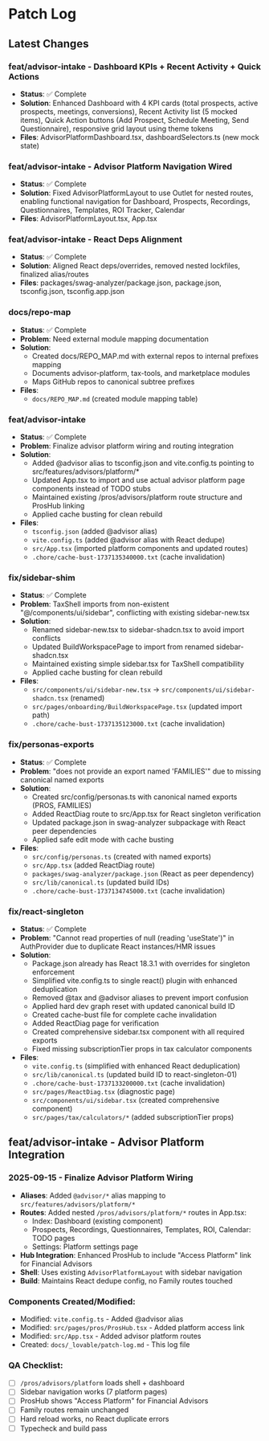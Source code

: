 # Patch Log

## Latest Changes

### feat/advisor-intake - Dashboard KPIs + Recent Activity + Quick Actions
- **Status**: ✅ Complete
- **Solution**: Enhanced Dashboard with 4 KPI cards (total prospects, active prospects, meetings, conversions), Recent Activity list (5 mocked items), Quick Action buttons (Add Prospect, Schedule Meeting, Send Questionnaire), responsive grid layout using theme tokens
- **Files**: AdvisorPlatformDashboard.tsx, dashboardSelectors.ts (new mock state)

### feat/advisor-intake - Advisor Platform Navigation Wired
- **Status**: ✅ Complete
- **Solution**: Fixed AdvisorPlatformLayout to use Outlet for nested routes, enabling functional navigation for Dashboard, Prospects, Recordings, Questionnaires, Templates, ROI Tracker, Calendar
- **Files**: AdvisorPlatformLayout.tsx, App.tsx

### feat/advisor-intake - React Deps Alignment
- **Status**: ✅ Complete
- **Solution**: Aligned React deps/overrides, removed nested lockfiles, finalized alias/routes
- **Files**: packages/swag-analyzer/package.json, package.json, tsconfig.json, tsconfig.app.json

### docs/repo-map
- **Status**: ✅ Complete
- **Problem**: Need external module mapping documentation
- **Solution**: 
  - Created docs/REPO_MAP.md with external repos to internal prefixes mapping
  - Documents advisor-platform, tax-tools, and marketplace modules
  - Maps GitHub repos to canonical subtree prefixes
- **Files**:
  - `docs/REPO_MAP.md` (created module mapping table)

### feat/advisor-intake
- **Status**: ✅ Complete
- **Problem**: Finalize advisor platform wiring and routing integration
- **Solution**: 
  - Added @advisor alias to tsconfig.json and vite.config.ts pointing to src/features/advisors/platform/*
  - Updated App.tsx to import and use actual advisor platform page components instead of TODO stubs
  - Maintained existing /pros/advisors/platform route structure and ProsHub linking
  - Applied cache busting for clean rebuild
- **Files**:
  - `tsconfig.json` (added @advisor alias)
  - `vite.config.ts` (added @advisor alias with React dedupe)
  - `src/App.tsx` (imported platform components and updated routes)
  - `.chore/cache-bust-1737135340000.txt` (cache invalidation)

### fix/sidebar-shim  
- **Status**: ✅ Complete
- **Problem**: TaxShell imports from non-existent "@/components/ui/sidebar", conflicting with existing sidebar-new.tsx
- **Solution**: 
  - Renamed sidebar-new.tsx to sidebar-shadcn.tsx to avoid import conflicts
  - Updated BuildWorkspacePage to import from renamed sidebar-shadcn.tsx
  - Maintained existing simple sidebar.tsx for TaxShell compatibility
  - Applied cache busting for clean rebuild
- **Files**:
  - `src/components/ui/sidebar-new.tsx` → `src/components/ui/sidebar-shadcn.tsx` (renamed)
  - `src/pages/onboarding/BuildWorkspacePage.tsx` (updated import path)
  - `.chore/cache-bust-1737135123000.txt` (cache invalidation)

### fix/personas-exports
- **Status**: ✅ Complete
- **Problem**: "does not provide an export named 'FAMILIES'" due to missing canonical named exports
- **Solution**: 
  - Created src/config/personas.ts with canonical named exports (PROS, FAMILIES)
  - Added ReactDiag route to src/App.tsx for React singleton verification
  - Updated package.json in swag-analyzer subpackage with React peer dependencies
  - Applied safe edit mode with cache busting
- **Files**:
  - `src/config/personas.ts` (created with named exports)
  - `src/App.tsx` (added ReactDiag route)
  - `packages/swag-analyzer/package.json` (React as peer dependency)
  - `src/lib/canonical.ts` (updated build IDs)
  - `.chore/cache-bust-1737134745000.txt` (cache invalidation)

### fix/react-singleton  
- **Status**: ✅ Complete  
- **Problem**: "Cannot read properties of null (reading 'useState')" in AuthProvider due to duplicate React instances/HMR issues
- **Solution**:
  - Package.json already has React 18.3.1 with overrides for singleton enforcement
  - Simplified vite.config.ts to single react() plugin with enhanced deduplication
  - Removed @tax and @advisor aliases to prevent import confusion
  - Applied hard dev graph reset with updated canonical build ID
  - Created cache-bust file for complete cache invalidation
  - Added ReactDiag page for verification
  - Created comprehensive sidebar.tsx component with all required exports
  - Fixed missing subscriptionTier props in tax calculator components
- **Files**:
  - `vite.config.ts` (simplified with enhanced React deduplication)
  - `src/lib/canonical.ts` (updated build ID to react-singleton-01)
  - `.chore/cache-bust-1737133200000.txt` (cache invalidation)
  - `src/pages/ReactDiag.tsx` (diagnostic page)
  - `src/components/ui/sidebar.tsx` (created comprehensive component)
  - `src/pages/tax/calculators/*` (added subscriptionTier props)

## feat/advisor-intake - Advisor Platform Integration

### 2025-09-15 - Finalize Advisor Platform Wiring
- **Aliases**: Added `@advisor/*` alias mapping to `src/features/advisors/platform/*`
- **Routes**: Added nested `/pros/advisors/platform/*` routes in App.tsx:
  - Index: Dashboard (existing component)
  - Prospects, Recordings, Questionnaires, Templates, ROI, Calendar: TODO pages
  - Settings: Platform settings page
- **Hub Integration**: Enhanced ProsHub to include "Access Platform" link for Financial Advisors
- **Shell**: Uses existing `AdvisorPlatformLayout` with sidebar navigation
- **Build**: Maintains React dedupe config, no Family routes touched

### Components Created/Modified:
- Modified: `vite.config.ts` - Added @advisor alias
- Modified: `src/pages/pros/ProsHub.tsx` - Added platform access link
- Modified: `src/App.tsx` - Added advisor platform routes
- Created: `docs/_lovable/patch-log.md` - This log file

### QA Checklist:
- [ ] `/pros/advisors/platform` loads shell + dashboard
- [ ] Sidebar navigation works (7 platform pages)
- [ ] ProsHub shows "Access Platform" for Financial Advisors
- [ ] Family routes remain unchanged
- [ ] Hard reload works, no React duplicate errors
- [ ] Typecheck and build pass